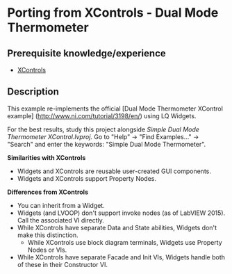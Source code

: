 Porting from XControls - Dual Mode Thermometer
==============================================

Prerequisite knowledge/experience
---------------------------------
- [XControls](http://www.ni.com/tutorial/3198/en/)


Description
-----------
This example re-implements the official [Dual Mode Thermometer XControl example]
(http://www.ni.com/tutorial/3198/en/) using LQ Widgets.

For the best results, study this project alongside _Simple Dual Mode Thermometer
XControl.lvproj_. Go to "Help" -> "Find Examples..." -> "Search" and enter the
keywords: "Simple Dual Mode Thermometer".


**Similarities with XControls**
* Widgets and XControls are reusable user-created GUI components.
* Widgets and XControls support Property Nodes.


**Differences from XControls**
* You can inherit from a Widget.
* Widgets (and LVOOP) don't support invoke nodes (as of LabVIEW 2015). Call the
  associated VI directly.
* While XControls have separate Data and State abilities, Widgets don't make
  this distinction.
    * While XControls use block diagram terminals, Widgets use Property Nodes or
	  VIs.
* While XControls have separate Facade and Init VIs, Widgets handle both of
  these in their Constructor VI.
